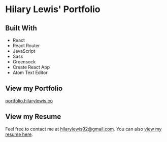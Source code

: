 # Hilary Lewis' Portfolio

## Built With
* React
* React Router
* JavaScript
* Sass
* Greensock
* Create React App
* Atom Text Editor

## View my Portfolio
[portfolio.hilarylewis.co](http://portfolio.hilarylewis.co/)

## View my Resume
Feel free to contact me at hilarylewis92@gmail.com. You can also [view my resume here](https://github.com/hilarylewis92/my-resume.git).
